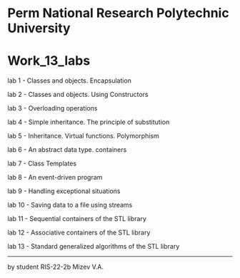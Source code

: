 # Perm National Research Polytechnic University
# Work_13_labs

lab 1 - Classes and objects. Encapsulation

lab 2 - Classes and objects. Using Constructors

lab 3 - Overloading operations

lab 4 - Simple inheritance. The principle of substitution

lab 5 - Inheritance. Virtual functions. Polymorphism

lab 6 - An abstract data type. containers

lab 7 - Class Templates

lab 8 - An event-driven program

lab 9 - Handling exceptional situations

lab 10 - Saving data to a file using streams

lab 11 - Sequential containers of the STL library

lab 12 - Associative containers of the STL library

lab 13 - Standard generalized algorithms of the STL library

-----------------------------------------------------------------

by student RIS-22-2b Mizev V.A.
